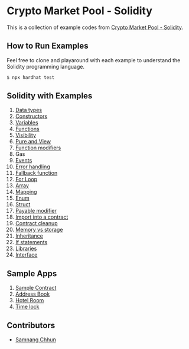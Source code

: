 # Crypto Market Pool - Solidity

This is a collection of example codes from  [Crypto Market Pool - Solidity](https://cryptomarketpool.com/getting-started-with-solidity/).

## How to Run Examples

Feel free to clone and playaround with each example to understand the Solidity programming language.

```sh
$ npx hardhat test
```

## Solidity with Examples

1. [Data types](contracts/solidity_by_examples/01_data_types/)
2. [Constructors](contracts/solidity_by_examples/02_constructors/)
3. [Variables](contracts/solidity_by_examples/03_variables/)
4. [Functions](contracts/solidity_by_examples/04_functions/)
5. [Visibility](contracts/solidity_by_examples/05_visibility/)
6. [Pure and View](contracts/solidity_by_examples/06_pure_and_view_functions/)
7. [Function modifiers](contracts/solidity_by_examples/07_function_modifiers/)
8. Gas
9. [Events](contracts/solidity_by_examples/09_events/)
10. [Error handling](contracts/solidity_by_examples/10_error_handling/)
11. [Fallback function](contracts/solidity_by_examples/11_fallback_function/)
12. [For Loop](contracts/solidity_by_examples/12_for_loop/)
13. [Array](contracts/solidity_by_examples/13_array/)
14. [Mapping](contracts/solidity_by_examples/14_mapping/)
15. [Enum](contracts/solidity_by_examples/15_enum/)
16. [Struct](contracts/solidity_by_examples/16_struct/)
17. [Payable modifier](contracts/solidity_by_examples/17_payable_modifier/)
18. [Import into a contract](contracts/solidity_by_examples/18_imports/)
19. [Contract cleanup](contracts/solidity_by_examples/19_contract_cleanup/)
20. [Memory vs storage](contracts/solidity_by_examples/20_memory_and_storage/)
21. [Inheritance](contracts/solidity_by_examples/21_inheritance/)
22. [If statements](contracts/solidity_by_examples/22_if_statement/)
23. [Libraries](contracts/solidity_by_examples/23_libraries/)
24. [Interface](contracts/solidity_by_examples/24_interface/)

## Sample Apps
1. [Sample Contract](contracts/sample_apps/01_sample_contract/)
2. [Address Book](contracts/sample_apps/02_address_book/)
2. [Hotel Room](contracts/sample_apps/03_hotel/)
2. [Time lock](contracts/sample_apps/04_time_lock/)

## Contributors

* [Samnang Chhun](https://twitter.com/samnangchhun)
